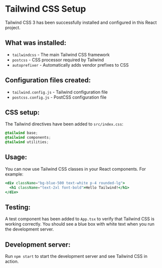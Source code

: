 # Tailwind CSS Setup

Tailwind CSS 3 has been successfully installed and configured in this React project.

## What was installed:

- `tailwindcss` - The main Tailwind CSS framework
- `postcss` - CSS processor required by Tailwind
- `autoprefixer` - Automatically adds vendor prefixes to CSS

## Configuration files created:

- `tailwind.config.js` - Tailwind configuration file
- `postcss.config.js` - PostCSS configuration file

## CSS setup:

The Tailwind directives have been added to `src/index.css`:
```css
@tailwind base;
@tailwind components;
@tailwind utilities;
```

## Usage:

You can now use Tailwind CSS classes in your React components. For example:

```jsx
<div className="bg-blue-500 text-white p-4 rounded-lg">
  <h1 className="text-2xl font-bold">Hello Tailwind!</h1>
</div>
```

## Testing:

A test component has been added to `App.tsx` to verify that Tailwind CSS is working correctly. You should see a blue box with white text when you run the development server.

## Development server:

Run `npm start` to start the development server and see Tailwind CSS in action.
